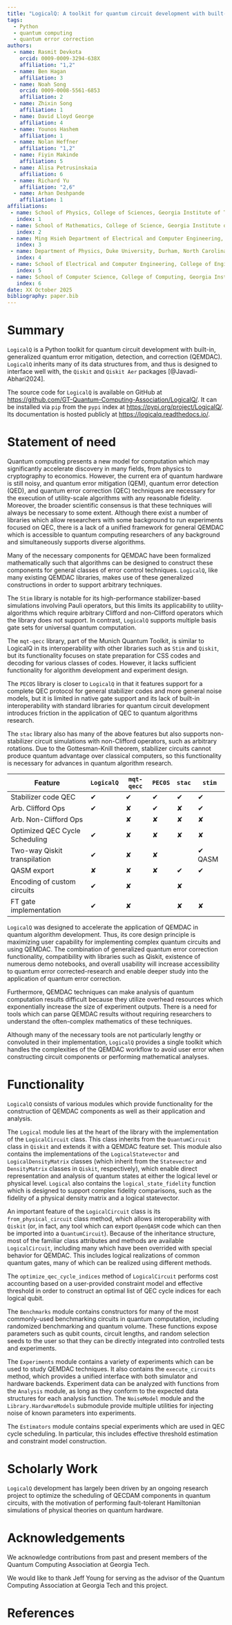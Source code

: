 ```yaml
---
title: "LogicalQ: A toolkit for quantum circuit development with built-in, generalized quantum error correction"
tags:
  - Python
  - quantum computing
  - quantum error correction
authors:
  - name: Rasmit Devkota
    orcid: 0009-0009-3294-638X
    affiliation: "1,2"
  - name: Ben Hagan
    affiliation: 3
  - name: Noah Song
    orcid: 0009-0008-5561-6853
    affiliation: 2
  - name: Zhixin Song
    affiliation: 1
  - name: David Lloyd George
    affiliation: 4
  - name: Younos Hashem
    affiliation: 1
  - name: Nolan Heffner
    affiliation: "1,2"
  - name: Fiyin Makinde
    affiliation: 5
  - name: Alisa Petrusinskaia
    affiliation: 6
  - name: Richard Yu
    affiliation: "2,6"
  - name: Arhan Deshpande
    affiliation: 1
affiliations:
 - name: School of Physics, College of Sciences, Georgia Institute of Technology, Atlanta, GA 30332, USA
   index: 1
 - name: School of Mathematics, College of Science, Georgia Institute of Technology, Atlanta, GA 30332, USA
   index: 2
 - name: Ming Hsieh Department of Electrical and Computer Engineering, Viterbi School of Engineering, University of Southern California, Los Angeles, CA 90089, United States
   index: 3
 - name: Department of Physics, Duke University, Durham, North Carolina 27708, United States
   index: 4
 - name: School of Electrical and Computer Engineering, College of Engineering, Georgia Institute of Technology, Atlanta, GA 30332, USA
   index: 5
 - name: School of Computer Science, College of Computing, Georgia Institute of Technology, Atlanta, GA 30332, USA
   index: 6
date: XX October 2025
bibliography: paper.bib
---
```


# Summary

`LogicalQ` is a Python toolkit for quantum circuit development with built-in, generalized quantum error mitigation, detection, and correction (QEMDAC). `LogicalQ` inherits many of its data structures from, and thus is designed to interface well with, the `Qiskit` and `Qiskit Aer` packages [@Javadi-Abhari2024].

The source code for `LogicalQ` is available on GitHub at https://github.com/GT-Quantum-Computing-Association/LogicalQ/. It can be installed via `pip` from the `pypi` index at https://pypi.org/project/LogicalQ/. Its documentation is hosted publicly at https://logicalq.readthedocs.io/.

# Statement of need

Quantum computing presents a new model for computation which may significantly accelerate discovery in many fields, from physics to cryptography to economics. However, the current era of quantum hardware is still noisy, and quantum error mitigation (QEM), quantum error detection (QED), and quantum error correction (QEC) techniques are necessary for the execution of utility-scale algorithms with any reasonable fidelity. Moreover, the broader scientific consensus is that these techniques will always be necessary to some extent. Although there exist a number of libraries which allow researchers with some background to run experiments focused on QEC, there is a lack of a unified framework for general QEMDAC which is accessible to quantum computing researchers of any background and simultaneously supports diverse algorithms.

Many of the necessary components for QEMDAC have been formalized mathematically such that algorithms can be designed to construct these components for general classes of error control techniques. `LogicalQ`, like many existing QEMDAC libraries, makes use of these generalized constructions in order to support arbitrary techniques.

The `Stim` library is notable for its high-performance stabilizer-based simulations involving Pauli operators, but this limits its applicability to utility-algorithms which require arbitrary Clifford and non-Clifford operators which the library does not support. In contrast, `LogicalQ` supports multiple basis gate sets for universal quantum computation.

The `mqt-qecc` library, part of the Munich Quantum Toolkit, is similar to LogicalQ in its interoperability with other libraries such as `Stim` and `Qiskit`, but its functionality focuses on state preparation for CSS codes and decoding for various classes of codes. However, it lacks sufficient functionality for algorithm development and experiment design.

The `PECOS` library is closer to `LogicalQ` in that it features support for a complete QEC protocol for general stabilizer codes and more general noise models, but it is limited in native gate support and its lack of built-in interoperability with standard libraries for quantum circuit development introduces friction in the application of QEC to quantum algorithms research.

The `stac` library also has many of the above features but also supports non-stabilizer circuit simulations with non-Clifford operators, such as arbitrary rotations. Due to the Gottesman-Knill theorem, stabilizer circuits cannot produce quantum advantage over classical computers, so this functionality is necessary for advances in quantum algorithm research.

| Feature                        | `LogicalQ`    | `mqt-qecc` | `PEC0S` | `stac` | `stim` |
| ------------------------------ | ------------- | ---------- | ------- | ------ | ------ |
| Stabilizer code QEC             | ✔ | ✔ | ✔ | ✔ | ✔ |
| Arb. Clifford Ops               | ✔ | ✘ | ✔ | ✘ | ✔ |
| Arb. Non-Clifford Ops           |   | ✘ | ✘ | ✘ | ✘ |
| Optimized QEC Cycle Scheduling  | ✔ | ✘ | ✘ | ✘ | ✘ |
| Two-way Qiskit transpilation    | ✔ | ✘ | ✘ |   | ✔ QASM |
| QASM export                     | ✘ | ✘ | ✘ | ✔ | ✔ |
| Encoding of custom circuits     | ✔ | ✘ |   | ✘ |   |
| FT gate implementation          | ✔ | ✘ |   | ✘ | ✘ |

`LogicalQ` was designed to accelerate the application of QEMDAC in quantum algorithm development. Thus, its core design principle is maximizing user capability for implementing complex quantum circuits and using QEMDAC. The combination of generalized quantum error correction functionality, compatibility with libraries such as Qiskit, existence of numerous demo notebooks, and overall usability will increase accessibility to quantum error corrected-research and enable deeper study into the application of quantum error correction.

Furthermore, QEMDAC techniques can make analysis of quantum computation results difficult because they utilize overhead resources which exponentially increase the size of experiment outputs. There is a need for tools which can parse QEMDAC results without requiring researchers to understand the often-complex mathematics of these techniques.

Although many of the necessary tools are not particularly lengthy or convoluted in their implementation, `LogicalQ` provides a single toolkit which handles the complexities of the QEMDAC workflow to avoid user error when constructing circuit components or performing mathematical analyses.

# Functionality

`LogicalQ` consists of various modules which provide functionality for the construction of QEMDAC components as well as their application and analysis.

The `Logical` module lies at the heart of the library with the implementation of the `LogicalCircuit` class. This class inherits from the `QuantumCircuit` class in `Qiskit` and extends it with a QEMDAC feature set. This module also contains the implementations of the `LogicalStatevector` and `LogicalDensityMatrix` classes (which inherit from the `Statevector` and `DensityMatrix` classes in `Qiskit`, respectively), which enable direct representation and analysis of quantum states at either the logical level or physical level. `Logical` also contains the `logical_state_fidelity` function which is designed to support complex fidelity comparisons, such as the fidelity of a physical density matrix and a logical statevector.

An important feature of the `LogicalCircuit` class is its `from_physical_circuit` class method, which allows interoperability with `Qiskit` (or, in fact, any tool which can export `OpenQASM` code which can then be imported into a `QuantumCircuit`). Because of the inheritance structure, most of the familiar class attributes and methods are available `LogicalCircuit`, including many which have been overrided with special behavior for QEMDAC. This includes logical realizations of common quantum gates, many of which can be realized using different methods.

The `optimize_qec_cycle_indices` method of `LogicalCircuit` performs cost accounting based on a user-provided constraint model and effective threshold in order to construct an optimal list of QEC cycle indices for each logical qubit.

The `Benchmarks` module contains constructors for many of the most commonly-used benchmarking circuits in quantum computation, including randomized benchmarking and quantum volume. These functions expose parameters such as qubit counts, circuit lengths, and random selection seeds to the user so that they can be directly integrated into controlled tests and experiments.

The `Experiments` module contains a variety of experiments which can be used to study QEMDAC techniques. It also contains the `execute_circuits` method, which provides a unified interface with both simulator and hardware backends. Experiment data can be analyzed with functions from the `Analysis` module, as long as they conform to the expected data structures for each analysis function. The `NoiseModel` module and the `Library.HardwareModels` submodule provide multiple utilities for injecting noise of known parameters into experiments.

The `Estimators` module contains special experiments which are used in QEC cycle scheduling. In particular, this includes effective threshold estimation and constraint model construction.

# Scholarly Work

`LogicalQ` development has largely been driven by an ongoing research project to optimize the scheduling of QECDAM components in quantum circuits, with the motivation of performing fault-tolerant Hamiltonian simulations of physical theories on quantum hardware.

# Acknowledgements

We acknowledge contributions from past and present members of the Quantum Computing Association at Georgia Tech.

We would like to thank Jeff Young for serving as the advisor of the Quantum Computing Association at Georgia Tech and this project.

# References




